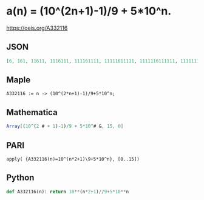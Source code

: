 # a\(n\) \= \(10^\(2n\+1\)\-1\)/9 \+ 5\*10^n\.
https://oeis.org/A332116
## JSON
```JSON
[6, 161, 11611, 1116111, 111161111, 11111611111, 1111116111111, 111111161111111, 11111111611111111, 1111111116111111111, 111111111161111111111, 11111111111611111111111, 1111111111116111111111111, 111111111111161111111111111, 11111111111111611111111111111, 1111111111111116111111111111111]
```
## Maple
```Maple
A332116 := n -> (10^(2*n+1)-1)/9+5*10^n;
```
## Mathematica
```Mathematica
Array[(10^(2 # + 1)-1)/9 + 5*10^# &, 15, 0]
```
## PARI
```PARI
apply( {A332116(n)=10^(n*2+1)\9+5*10^n}, [0..15])
```
## Python
```Python
def A332116(n): return 10**(n*2+1)//9+5*10**n
```
